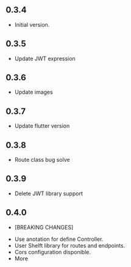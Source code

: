 ## 0.3.4
- Initial version.

## 0.3.5
- Update JWT expression

## 0.3.6
- Update images
## 0.3.7
- Update flutter version
## 0.3.8
- Route class bug solve
## 0.3.9
- Delete JWT library support
## 0.4.0
* [BREAKING CHANGES]
- Use anotation for define Controller.
- User Shelft library for routes and endpoints.
- Cors configuration disponible.
- More